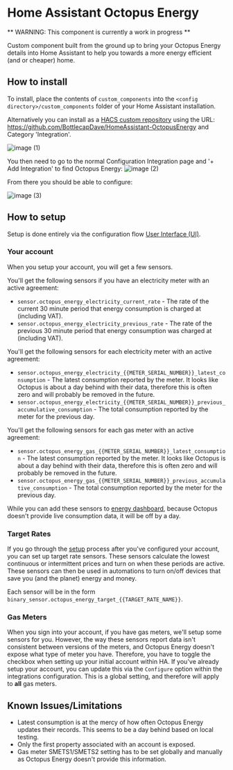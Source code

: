 # Home Assistant Octopus Energy

** WARNING: This component is currently a work in progress **

Custom component built from the ground up to bring your Octopus Energy details into Home Assistant to help you towards a more energy efficient (and or cheaper) home.

## How to install

To install, place the contents of `custom_components` into the `<config directory>/custom_components` folder of your Home Assistant installation.

Alternatively you can install as a [HACS custom repository](https://hacs.xyz/docs/faq/custom_repositories) using the URL: https://github.com/BottlecapDave/HomeAssistant-OctopusEnergy and Category 'Integration'.

![image (1)](https://user-images.githubusercontent.com/79175134/143213247-64219170-fd42-4a1e-8d91-facb671ad4d0.png)

You then need to go to the normal Configuration Integration page and '+ Add Integration' to find Octopus Energy: 
![image (2)](https://user-images.githubusercontent.com/79175134/143213476-d9041136-ea45-41ab-9b2b-c4f23c236948.png)

From there you should be able to configure:

![image (3)](https://user-images.githubusercontent.com/79175134/143213555-1d404aa0-fa3e-4335-a49f-633f735b7fc6.png)

## How to setup

Setup is done entirely via the configuration flow [User Interface (UI)](https://my.home-assistant.io/redirect/config_flow_start/?domain=octopus_energy).

### Your account

When you setup your account, you will get a few sensors. 

You'll get the following sensors if you have an electricity meter with an active agreement:

* `sensor.octopus_energy_electricity_current_rate` - The rate of the current 30 minute period that energy consumption is charged at (including VAT).
* `sensor.octopus_energy_electricity_previous_rate` - The rate of the previous 30 minute period that energy consumption was charged at (including VAT).

You'll get the following sensors for each electricity meter with an active agreement:

* `sensor.octopus_energy_electricity_{{METER_SERIAL_NUMBER}}_latest_consumption` - The latest consumption reported by the meter. It looks like Octopus is about a day behind with their data, therefore this is often zero and will probably be removed in the future.
* `sensor.octopus_energy_electricity_{{METER_SERIAL_NUMBER}}_previous_accumulative_consumption` - The total consumption reported by the meter for the previous day.

You'll get the following sensors for each gas meter with an active agreement:

* `sensor.octopus_energy_gas_{{METER_SERIAL_NUMBER}}_latest_consumption` - The latest consumption reported by the meter. It looks like Octopus is about a day behind with their data, therefore this is often zero and will probably be removed in the future.
* `sensor.octopus_energy_gas_{{METER_SERIAL_NUMBER}}_previous_accumulative_consumption` - The total consumption reported by the meter for the previous day.

While you can add these sensors to [energy dashboard](https://www.home-assistant.io/blog/2021/08/04/home-energy-management/), because Octopus doesn't provide live consumption data, it will be off by a day.

### Target Rates

If you go through the [setup](https://my.home-assistant.io/redirect/config_flow_start/?domain=octopus_energy) process after you've configured your account, you can set up target rate sensors. These sensors calculate the lowest continuous or intermittent prices and turn on when these periods are active. These sensors can then be used in automations to turn on/off devices that save you (and the planet) energy and money.

Each sensor will be in the form `binary_sensor.octopus_energy_target_{{TARGET_RATE_NAME}}`.

### Gas Meters

When you sign into your account, if you have gas meters, we'll setup some sensors for you. However, the way these sensors report data isn't consistent between versions of the meters, and Octopus Energy doesn't expose what type of meter you have. Therefore, you have to toggle the checkbox when setting up your initial account within HA. If you've already setup your account, you can update this via the `Configure` option within the integrations configuration. This is a global setting, and therefore will apply to **all** gas meters.

## Known Issues/Limitations

- Latest consumption is at the mercy of how often Octopus Energy updates their records. This seems to be a day behind based on local testing.
- Only the first property associated with an account is exposed.
- Gas meter SMETS1/SMETS2 setting has to be set globally and manually as Octopus Energy doesn't provide this information.
